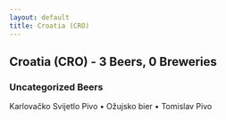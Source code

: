 ```yaml
---
layout: default
title: Croatia (CRO)
---
```



## Croatia (CRO) - 3 Beers, 0 Breweries



### Uncategorized Beers

Karlovačko Svijetlo Pivo   • Ožujsko bier   • Tomislav Pivo  



 
